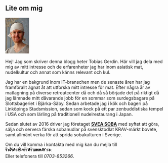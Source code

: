 ## Lite om mig

<div class="pull-right">
	<img src="/img/jag.jpg" alt="Tobias">
</div>
	
Hej! Jag som skriver denna blogg heter Tobias Gerdin. Här vill jag dela med mig av mitt intresse och de erfarenheter jag har inom asiatisk mat, nudelkultur och annat som känns relevant och kul.

Jag har en bakgrund inom IT-branschen men de senaste åren har jag framförallt ägnat åt att utforska mitt intresse för mat. Efter några år av matlagning på diverse retreatcenter då och då så började det på riktigt då jag lämnade mitt dåvarande jobb för en sommar som surdegsbagare på Slottsbageriet i Bjärka-Säby. Sedan arbetade jag i kök och bageri på Linköpings Stadsmission, sedan som kock på ett par zenbuddistiska tempel i USA och som lärling på traditionell nudelrestaurang i Japan. 

Sedan slutet av 2016 driver jag företaget [**SVEA SOBA**](http://www.sveasoba.se/) med syftet att göra, sälja och servera färska sobanudlar på svensktodlat KRAV-märkt bovete, samt allmänt verka för att sprida sobakulturen i Sverige.

Om du vill komma i kontakta med mig kan du mejla till <img src='/img/mejladress.png'/><br/>
Eller telefonera till *0703-853266*.

<!-- kontakt-formulär? -->
